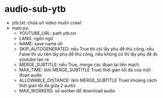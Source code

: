 # audio-sub-ytb

- ytb.txt: chứa url video muốn crawl
- main.py:
  + YOUTUBE_URL: path ytb.txt
  + LANG: ngôn ngữ
  + NAME: save name dir
  + SKIP_AUTOGENERATED: nếu True thì chỉ lấy phụ đề thủ công, nếu False thì ưu tiên lấy phụ đề thủ công, nếu không có thì lấy phụ đề đc youtube tạo ra
  + MERGE_SUBTITLE: nếu True, merge các đoạn lại liền mạch
  + MAX_TIME: (khi MERGE_SUBTITLE True) thời gian tối đa của một đoạn audio
  + ALLOWABLE_DISTANCE: (khi MERGE_SUBTITLE True) khoảng cách thời gian tối đa giữa 2 audio
  + MAX_WORKERS: số worker để download audio
